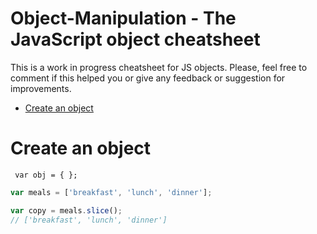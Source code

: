 # Object-Manipulation - The JavaScript object cheatsheet
This is a work in progress cheatsheet for JS objects. Please, feel free to comment if this helped you or give any feedback or suggestion for improvements.

- [Create an object](#create-an-object)





# Create an object
``` var obj = { };```
```javascript
var meals = ['breakfast', 'lunch', 'dinner'];

var copy = meals.slice();
// ['breakfast', 'lunch', 'dinner']
```
